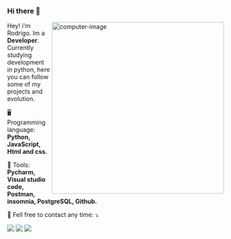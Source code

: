 ### Hi there 👋

<img src="https://media.giphy.com/media/13HgwGsXF0aiGY/giphy.gif" min-width="400px" max-width="400px" width="400px" align="right" alt="computer-image">

<p align="left"> 
  Hey! i'm Rodrigo. Im a <strong>Developer</strong>.<br>
  Currently studying development in python, here you can follow some of my projects and evolution.
</p>

<p align="left">
  🖥️ Programming language: <strong>Python, JavaScript, Html and css.</strong>
</p>

<p align="left">
  🔨 Tools: <strong>Pycharm, Visual studio code, Postman, insomnia, PostgreSQL, Github.</strong>
</p>

<p align="left">
  💌 Fell free to contact any time: ⤵️
</p>

<p align="left">
  <a href="#" alt="Gmail">
  <img src="https://img.shields.io/badge/-Gmail-FF0000?style=flat-square&labelColor=FF0000&logo=gmail&logoColor=white&link=mailto:marcosmrs8@hotmail.com" /></a>

  <a href="#" alt="Linkedin">
  <img src="https://img.shields.io/badge/-Linkedin-0e76a8?style=flat-square&logo=Linkedin&logoColor=white&link=https://www.linkedin.com/in/marcos-rodrigo/" /></a>

  <a href="#" alt="WhatsApp">
  <img src="https://img.shields.io/badge/-WhatsApp-25d366?style=flat-square&labelColor=25d366&logo=whatsapp&logoColor=white&link=https://api.whatsapp.com/send?phone=5541988474752"/></a>



</p>  
